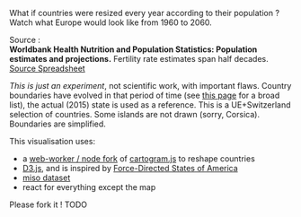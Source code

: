 What if countries were resized every year according to their population ?
Watch what Europe would look like from 1960 to 2060.

Source :  
**Worldbank Health Nutrition and Population  Statistics: Population estimates and projections.**
Fertility rate estimates span half decades.
[Source ](databank.worldbank.org/data/Eurpop/id/eb69234b)
[Spreadsheet](https://docs.google.com/a/qunb.com/spreadsheets/d/1ervP2v1tVgEdKyGuwn7KUdy4UaVYQ3wWRKITv7V2XLQ/edit#gid=205837150)


*This is just an experiment*, not scientific work, with important flaws.
Country boundaries have evolved in that period of time (see [this page](./changements) for a broad list), the actual (2015) state is used as a reference.
This is a UE+Switzerland selection of countries. Some islands are not drawn (sorry, Corsica). Boundaries are simplified.

This visualisation uses:
- a [web-worker / node fork]() of [cartogram.js](http://prag.ma/code/d3-cartogram/) to reshape countries
- [D3.js](http://d3js.org/), and is inspired by [Force-Directed States of America](http://bl.ocks.org/mbostock/1073373)
- [miso dataset](http://misoproject.com/dataset/)
- react for everything except the map

Please fork it !
TODO
